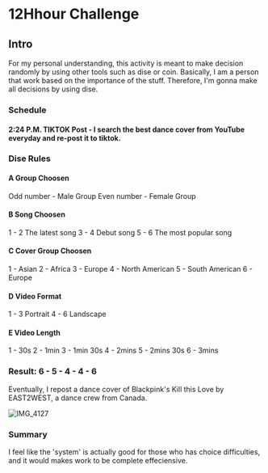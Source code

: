 # 12Hhour Challenge

## Intro
For my personal understanding, this activity is meant to make decision randomly by using other tools such as dise or coin. 
Basically, I am a person that work based on the importance of the stuff. Therefore, I'm gonna make all decisions by using dise.

### Schedule
#### 2:24 P.M. TIKTOK Post - I search the best dance cover from YouTube everyday and re-post it to tiktok.

### Dise Rules

#### A Group Choosen
Odd number - Male Group
Even number - Female Group

#### B Song Choosen
1 - 2 The latest song
3 - 4 Debut song
5 - 6 The most popular song

#### C Cover Group Choosen
1 - Asian
2 - Africa
3 - Europe
4 - North American
5 - South American
6 - Europe

#### D Video Format 
1 - 3 Portrait
4 - 6 Landscape

#### E Video Length
1 - 30s
2 - 1min
3 - 1min 30s
4 - 2mins
5 - 2mins 30s
6 - 3mins

### Result: 6 - 5 - 4 - 4 - 6

Eventually, I repost a dance cover of Blackpink's Kill this Love by EAST2WEST, a dance crew from Canada.

![IMG_4127](https://user-images.githubusercontent.com/68723243/88900212-72b8e700-d292-11ea-8cc7-e542f7cf185f.PNG)

### Summary
I feel like the 'system' is actually good for those who has choice difficulties, and it would makes work to be complete effeciensive. 

